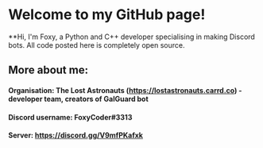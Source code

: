 # Welcome to my GitHub page!
**Hi, I'm Foxy, a Python and C++ developer specialising in making Discord bots. All code posted here is completely open source. 

## More about me:
#### Organisation: The Lost Astronauts (https://lostastronauts.carrd.co) - developer team, creators of GalGuard bot
#### Discord username: FoxyCoder#3313
#### Server: https://discord.gg/V9mfPKafxk

